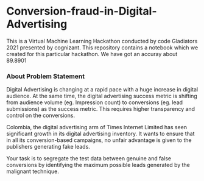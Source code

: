 # Conversion-fraud-in-Digital-Advertising

This is a Virtual Machine Learning Hackathon conducted by code Gladiators 2021 presented by cognizant.
This repository contains a notebook which we created for this particular hackathon.
We have got an accuray about 89.8901

### About Problem Statement
Digital Advertising is changing at a rapid pace with a huge increase in digital audience. At the same time, the digital advertising success metric is shifting from audience volume (eg. Impression count) to conversions (eg. lead submissions) as the success metric. This requires higher transparency and control on the conversions.

Colombia, the digital advertising arm of Times Internet Limited has seen significant growth in its digital advertising inventory. It wants to ensure that in all its conversion-based campaigns, no unfair advantage is given to the publishers generating fake leads.

Your task is to segregate the test data between genuine and false conversions by identifying the maximum possible leads generated by the malignant technique.
